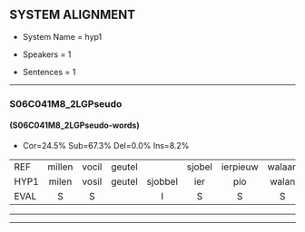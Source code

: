 
## SYSTEM ALIGNMENT

- System Name = hyp1

- Speakers = 1

- Sentences = 1

---

### S06C041M8_2LGPseudo

#### (S06C041M8_2LGPseudo-words)

- Cor=24.5%	Sub=67.3%	Del=0.0%	Ins=8.2%

|  |  |  |  |  |  |  |  |  |  |  |  |  |  |  |  |  |  |  |  |  |  |  |  |  |  |  |  |  |  |  |  |  |  |  |  |  |  |  |  |  |  |  |  |  |  |  |  |  |  |
|:--- |:---:|:---:|:---:|:---:|:---:|:---:|:---:|:---:|:---:|:---:|:---:|:---:|:---:|:---:|:---:|:---:|:---:|:---:|:---:|:---:|:---:|:---:|:---:|:---:|:---:|:---:|:---:|:---:|:---:|:---:|:---:|:---:|:---:|:---:|:---:|:---:|:---:|:---:|:---:|:---:|:---:|:---:|:---:|:---:|:---:|:---:|:---:|:---:|:---:|
| REF | millen | vocil | geutel |  | sjobel | ierpieuw | walaan | erke |  | haweel | saarweng | gevicht | eemde | bepoud | orstalk | veten | * | gefouw |  | vurpaand | * | * | nizung | fiewon | kneurem | vawaai | strellen | zwieten | foetbans | oonste | muider | grijnken | schielstaug | prilsood | vloender | milste | veurder | kloeien | ulen | * | * | orponk | schodig | ijpo | menuur |  | spreikje | hiffreeuw | wooien |
| HYP1 | milen | vosil | geutel | sjobbel | ier | pio | walan | erke | ha | weel | sarving | gevicht | eemde | bepout | oorstalk | veten | geef | gefouw | vuurpand | vuurpand | paand | nu | zien | fiun | kneuren | vawai | strillen | zwieten | foetbons | oonstel | moder | grenken | schielstouwg | brilsoot | vlunder | milste | veurder | kloeien | ullen | hoorpro | oorpronk | bonk | schodisch | eppel | menuur | sprijkjel | his | schreeuw | wooien |
| EVAL | S | S |  | I | S | S | S |  | I | S | S |  |  | S | S |  | S |  | I | S | S | S | S | S | S | S | S |  | S | S | S | S | S | S | S |  |  |  | S | S | S | S | S | S |  | I | S | S |  |
---

---
